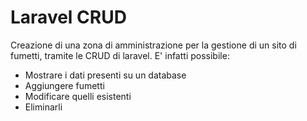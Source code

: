 # Laravel CRUD

Creazione di una zona di amministrazione per la gestione di un sito di fumetti, tramite le CRUD di laravel. 
E' infatti possibile:

- Mostrare i dati presenti su un database
- Aggiungere fumetti
- Modificare quelli esistenti
- Eliminarli